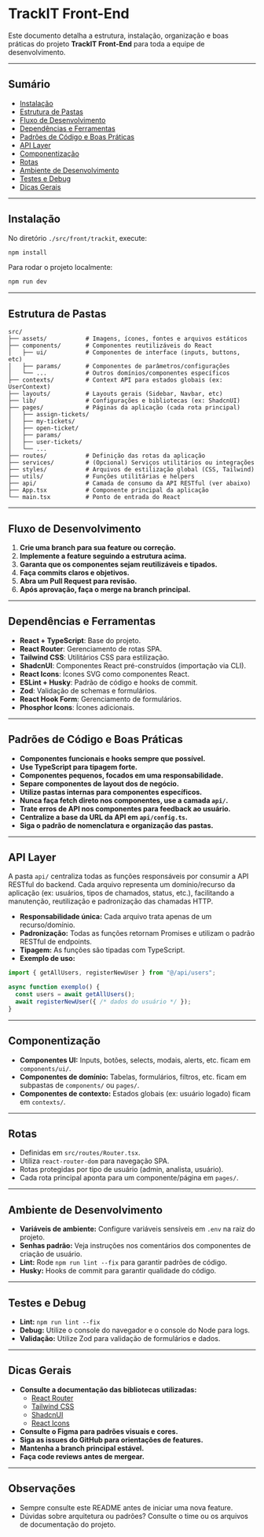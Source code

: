 # TrackIT Front-End

Este documento detalha a estrutura, instalação, organização e boas práticas do projeto **TrackIT Front-End** para toda a equipe de desenvolvimento.

---

## Sumário

- [Instalação](#instalação)
- [Estrutura de Pastas](#estrutura-de-pastas)
- [Fluxo de Desenvolvimento](#fluxo-de-desenvolvimento)
- [Dependências e Ferramentas](#dependências-e-ferramentas)
- [Padrões de Código e Boas Práticas](#padrões-de-código-e-boas-práticas)
- [API Layer](#api-layer)
- [Componentização](#componentização)
- [Rotas](#rotas)
- [Ambiente de Desenvolvimento](#ambiente-de-desenvolvimento)
- [Testes e Debug](#testes-e-debug)
- [Dicas Gerais](#dicas-gerais)

---

## Instalação

No diretório `./src/front/trackit`, execute:

```bash
npm install
```

Para rodar o projeto localmente:

```bash
npm run dev
```

---

## Estrutura de Pastas

```
src/
├── assets/           # Imagens, ícones, fontes e arquivos estáticos
├── components/       # Componentes reutilizáveis do React
│   ├── ui/           # Componentes de interface (inputs, buttons, etc)
│   ├── params/       # Componentes de parâmetros/configurações
│   └── ...           # Outros domínios/componentes específicos
├── contexts/         # Context API para estados globais (ex: UserContext)
├── layouts/          # Layouts gerais (Sidebar, Navbar, etc)
├── lib/              # Configurações e bibliotecas (ex: ShadcnUI)
├── pages/            # Páginas da aplicação (cada rota principal)
│   ├── assign-tickets/
│   ├── my-tickets/
│   ├── open-ticket/
│   ├── params/
│   ├── user-tickets/
│   └── ...
├── routes/           # Definição das rotas da aplicação
├── services/         # (Opcional) Serviços utilitários ou integrações
├── styles/           # Arquivos de estilização global (CSS, Tailwind)
├── utils/            # Funções utilitárias e helpers
├── api/              # Camada de consumo da API RESTful (ver abaixo)
├── App.tsx           # Componente principal da aplicação
└── main.tsx          # Ponto de entrada do React
```

---

## Fluxo de Desenvolvimento

1. **Crie uma branch para sua feature ou correção.**
2. **Implemente a feature seguindo a estrutura acima.**
3. **Garanta que os componentes sejam reutilizáveis e tipados.**
4. **Faça commits claros e objetivos.**
5. **Abra um Pull Request para revisão.**
6. **Após aprovação, faça o merge na branch principal.**

---

## Dependências e Ferramentas

- **React + TypeScript**: Base do projeto.
- **React Router**: Gerenciamento de rotas SPA.
- **Tailwind CSS**: Utilitários CSS para estilização.
- **ShadcnUI**: Componentes React pré-construídos (importação via CLI).
- **React Icons**: Ícones SVG como componentes React.
- **ESLint + Husky**: Padrão de código e hooks de commit.
- **Zod**: Validação de schemas e formulários.
- **React Hook Form**: Gerenciamento de formulários.
- **Phosphor Icons**: Ícones adicionais.

---

## Padrões de Código e Boas Práticas

- **Componentes funcionais e hooks sempre que possível.**
- **Use TypeScript para tipagem forte.**
- **Componentes pequenos, focados em uma responsabilidade.**
- **Separe componentes de layout dos de negócio.**
- **Utilize pastas internas para componentes específicos.**
- **Nunca faça fetch direto nos componentes, use a camada `api/`.**
- **Trate erros de API nos componentes para feedback ao usuário.**
- **Centralize a base da URL da API em `api/config.ts`.**
- **Siga o padrão de nomenclatura e organização das pastas.**

---

## API Layer

A pasta `api/` centraliza todas as funções responsáveis por consumir a API RESTful do backend. Cada arquivo representa um domínio/recurso da aplicação (ex: usuários, tipos de chamados, status, etc.), facilitando a manutenção, reutilização e padronização das chamadas HTTP.

- **Responsabilidade única:** Cada arquivo trata apenas de um recurso/domínio.
- **Padronização:** Todas as funções retornam Promises e utilizam o padrão RESTful de endpoints.
- **Tipagem:** As funções são tipadas com TypeScript.
- **Exemplo de uso:**

```typescript
import { getAllUsers, registerNewUser } from "@/api/users";

async function exemplo() {
  const users = await getAllUsers();
  await registerNewUser({ /* dados do usuário */ });
}
```

---

## Componentização

- **Componentes UI:** Inputs, botões, selects, modais, alerts, etc. ficam em `components/ui/`.
- **Componentes de domínio:** Tabelas, formulários, filtros, etc. ficam em subpastas de `components/` ou `pages/`.
- **Componentes de contexto:** Estados globais (ex: usuário logado) ficam em `contexts/`.

---

## Rotas

- Definidas em `src/routes/Router.tsx`.
- Utiliza `react-router-dom` para navegação SPA.
- Rotas protegidas por tipo de usuário (admin, analista, usuário).
- Cada rota principal aponta para um componente/página em `pages/`.

---

## Ambiente de Desenvolvimento

- **Variáveis de ambiente:** Configure variáveis sensíveis em `.env` na raiz do projeto.
- **Senhas padrão:** Veja instruções nos comentários dos componentes de criação de usuário.
- **Lint:** Rode `npm run lint --fix` para garantir padrões de código.
- **Husky:** Hooks de commit para garantir qualidade do código.

---

## Testes e Debug

- **Lint:** `npm run lint --fix`
- **Debug:** Utilize o console do navegador e o console do Node para logs.
- **Validação:** Utilize Zod para validação de formulários e dados.

---

## Dicas Gerais

- **Consulte a documentação das bibliotecas utilizadas:**
  - [React Router](https://reactrouter.com/)
  - [Tailwind CSS](https://tailwindcss.com/)
  - [ShadcnUI](https://ui.shadcn.com/)
  - [React Icons](https://react-icons.github.io/react-icons/)
- **Consulte o Figma para padrões visuais e cores.**
- **Siga as issues do GitHub para orientações de features.**
- **Mantenha a branch principal estável.**
- **Faça code reviews antes de mergear.**

---

## Observações

- Sempre consulte este README antes de iniciar uma nova feature.
- Dúvidas sobre arquitetura ou padrões? Consulte o time ou os arquivos de documentação do projeto.
